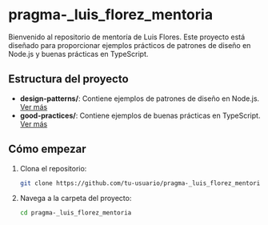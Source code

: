 # pragma-_luis_florez_mentoria

Bienvenido al repositorio de mentoría de Luis Flores. Este proyecto está diseñado para proporcionar ejemplos prácticos de patrones de diseño en Node.js y buenas prácticas en TypeScript.

## Estructura del proyecto

- **design-patterns/**: Contiene ejemplos de patrones de diseño en Node.js. [Ver más](design-patterns/README.md)
- **good-practices/**: Contiene ejemplos de buenas prácticas en TypeScript. [Ver más](good-practices/README.md)

## Cómo empezar

1. Clona el repositorio:
    ```sh
    git clone https://github.com/tu-usuario/pragma-_luis_florez_mentoria.git
    ```
2. Navega a la carpeta del proyecto:
    ```sh
    cd pragma-_luis_florez_mentoria
    ```
